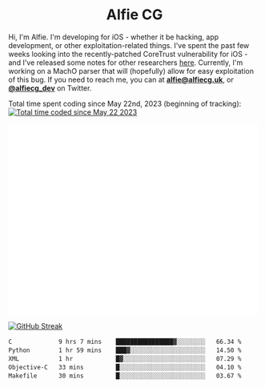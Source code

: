 <h1 align="center">Alfie CG</h1>

Hi, I'm Alfie. I'm developing for iOS - whether it be hacking, app development, or other exploitation-related things. I've spent the past few weeks looking into the recently-patched CoreTrust vulnerability for iOS - and I've released some notes for other researchers [here](https://gist.github.com/alfiecg24/bf91f3cb05254b2f5679d5ccdc4c87ef). Currently, I'm working on a MachO parser that will (hopefully) allow for easy exploitation of this bug. If you need to reach me, you can at **alfie@alfiecg.uk**, or **[@alfiecg_dev](https://twitter.com/alfiecg_dev)** on Twitter.

Total time spent coding since May 22nd, 2023 (beginning of tracking): <a href="https://wakatime.com/@61592169-b9cf-4af8-b6fa-8ac7d4369b01"><img src="https://wakatime.com/badge/user/61592169-b9cf-4af8-b6fa-8ac7d4369b01.svg" alt="Total time coded since May 22 2023" /></a>


<img align="center" src="/github-metrics.svg" alt="Metrics" width="500">

[![GitHub Streak](https://streak-stats.demolab.com/?user=alfiecg24)](https://git.io/streak-stats)

<!--START_SECTION:waka-->

```txt
C             9 hrs 7 mins    ████████████████▓░░░░░░░░   66.34 %
Python        1 hr 59 mins    ███▓░░░░░░░░░░░░░░░░░░░░░   14.50 %
XML           1 hr            █▓░░░░░░░░░░░░░░░░░░░░░░░   07.29 %
Objective-C   33 mins         █░░░░░░░░░░░░░░░░░░░░░░░░   04.10 %
Makefile      30 mins         █░░░░░░░░░░░░░░░░░░░░░░░░   03.67 %
```

<!--END_SECTION:waka-->
